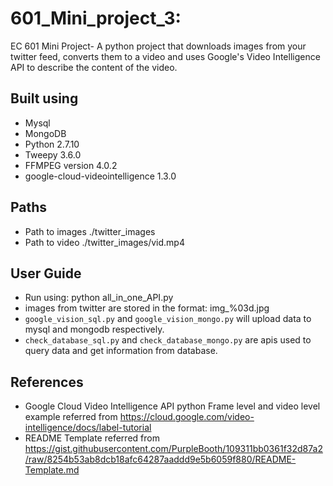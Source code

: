 # 601_Mini_project_3:
EC 601 Mini Project- A python project that downloads images from your twitter feed, converts them to a video and 
uses Google's Video Intelligence API to describe the content of the video.

## Built using

* Mysql
* MongoDB 
* Python 2.7.10 
* Tweepy 3.6.0
* FFMPEG version 4.0.2
* google-cloud-videointelligence 1.3.0

## Paths

* Path to images ./twitter_images
* Path to video ./twitter_images/vid.mp4

## User Guide

* Run using: python all_in_one_API.py
* images from twitter are stored in the format: img_%03d.jpg</br>
* ```google_vision_sql.py``` and ```google_vision_mongo.py``` will upload data to mysql and mongodb respectively.
* ```check_database_sql.py``` and ```check_database_mongo.py``` are apis used to query data and get information from database.

## References

* Google Cloud Video Intelligence API python Frame level and video level example referred from https://cloud.google.com/video-intelligence/docs/label-tutorial
* README Template referred from https://gist.githubusercontent.com/PurpleBooth/109311bb0361f32d87a2/raw/8254b53ab8dcb18afc64287aaddd9e5b6059f880/README-Template.md 

